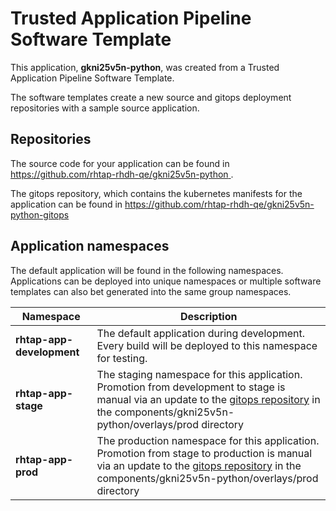 # Trusted Application Pipeline Software Template

This application, **gkni25v5n-python**, was created from a Trusted Application Pipeline Software Template.

The software templates create a new source and gitops deployment repositories with a sample source application. 

## Repositories

The source code for your application can be found in [https://github.com/rhtap-rhdh-qe/gkni25v5n-python ](https://github.com/rhtap-rhdh-qe/gkni25v5n-python ).
 
The gitops repository, which contains the kubernetes manifests for the application can be found in 
[https://github.com/rhtap-rhdh-qe/gkni25v5n-python-gitops ](https://github.com/rhtap-rhdh-qe/gkni25v5n-python-gitops ) 

## Application namespaces 

The default application will be found in the following namespaces. Applications can be deployed into unique namespaces or multiple software templates can also bet generated into the same group namespaces.  

|  Namespace   |  Description   |  
| -------- | -------- |   
| **rhtap-app-development** | The default application during development. Every build will be deployed to this namespace for testing. | 
| **rhtap-app-stage** | The staging namespace for this application. Promotion from development to stage is manual via an update to the [gitops repository](https://github.com/rhtap-rhdh-qe/gkni25v5n-python-gitops ) in the components/gkni25v5n-python/overlays/prod directory |  
| **rhtap-app-prod** | The production namespace for this application. Promotion from stage to production is manual via an update to the [gitops repository](https://github.com/rhtap-rhdh-qe/gkni25v5n-python-gitops ) in the components/gkni25v5n-python/overlays/prod directory | 